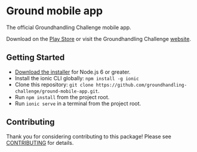 # Ground mobile app

The official Groundhandling Challenge mobile app.

Download on the [Play Store](https://play.google.com/store/apps/details?id=de.schmidt_voigt.ground) or visit the Groundhandling Challenge [website](https://www.groundhandlingchallenge.com).

## Getting Started

* [Download the installer](https://nodejs.org/) for Node.js 6 or greater.
* Install the ionic CLI globally: `npm install -g ionic`
* Clone this repository: `git clone https://github.com/groundhandling-challenge/ground-mobile-app.git`.
* Run `npm install` from the project root.
* Run `ionic serve` in a terminal from the project root.

## Contributing

Thank you for considering contributing to this package! Please see [CONTRIBUTING](CONTRIBUTING.md) for details.
